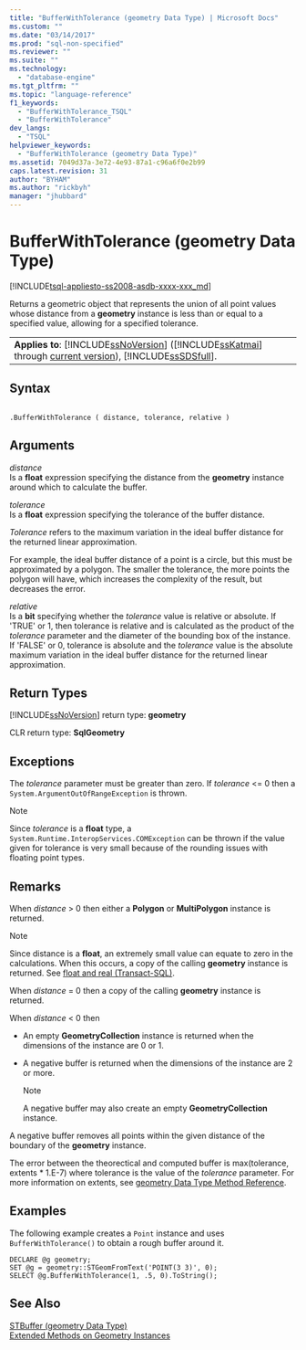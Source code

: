 ```yaml
---
title: "BufferWithTolerance (geometry Data Type) | Microsoft Docs"
ms.custom: ""
ms.date: "03/14/2017"
ms.prod: "sql-non-specified"
ms.reviewer: ""
ms.suite: ""
ms.technology: 
  - "database-engine"
ms.tgt_pltfrm: ""
ms.topic: "language-reference"
f1_keywords: 
  - "BufferWithTolerance_TSQL"
  - "BufferWithTolerance"
dev_langs: 
  - "TSQL"
helpviewer_keywords: 
  - "BufferWithTolerance (geometry Data Type)"
ms.assetid: 7049d37a-3e72-4e93-87a1-c96a6f0e2b99
caps.latest.revision: 31
author: "BYHAM"
ms.author: "rickbyh"
manager: "jhubbard"
---
```

# BufferWithTolerance (geometry Data Type)
[!INCLUDE[tsql-appliesto-ss2008-asdb-xxxx-xxx_md](../../includes/tsql-appliesto-ss2008-asdb-xxxx-xxx-md.md)]

  Returns a geometric object that represents the union of all point values whose distance from a **geometry** instance is less than or equal to a specified value, allowing for a specified tolerance.  
  
||  
|-|  
|**Applies to**: [!INCLUDE[ssNoVersion](../../includes/ssnoversion-md.md)] ([!INCLUDE[ssKatmai](../../includes/sskatmai-md.md)] through [current version](http://go.microsoft.com/fwlink/p/?LinkId=299658)), [!INCLUDE[ssSDSfull](../../includes/sssdsfull-md.md)].|  
  
## Syntax  
  
```  
  
.BufferWithTolerance ( distance, tolerance, relative )  
```  
  
## Arguments  
 *distance*  
 Is a **float** expression specifying the distance from the **geometry** instance around which to calculate the buffer.  
  
 *tolerance*  
 Is a **float** expression specifying the tolerance of the buffer distance.  
  
 *Tolerance* refers to the maximum variation in the ideal buffer distance for the returned linear approximation.  
  
 For example, the ideal buffer distance of a point is a circle, but this must be approximated by a polygon. The smaller the tolerance, the more points the polygon will have, which increases the complexity of the result, but decreases the error.  
  
 *relative*  
 Is a **bit** specifying whether the *tolerance* value is relative or absolute. If 'TRUE' or 1, then tolerance is relative and is calculated as the product of the *tolerance* parameter and the diameter of the bounding box of the instance. If 'FALSE' or 0, tolerance is absolute and the *tolerance* value is the absolute maximum variation in the ideal buffer distance for the returned linear approximation.  
  
## Return Types  
 [!INCLUDE[ssNoVersion](../../includes/ssnoversion-md.md)] return type: **geometry**  
  
 CLR return type: **SqlGeometry**  
  
## Exceptions  
 The *tolerance* parameter must be greater than zero. If *tolerance* <= 0 then a `System.ArgumentOutOfRangeException` is thrown.  
  
> [!NOTE]  
>  Since *tolerance* is a **float** type, a `System.Runtime.InteropServices.COMException` can be thrown if the value given for tolerance is very small because of the rounding issues with floating point types.  
  
## Remarks  
 When *distance* > 0 then either a **Polygon** or **MultiPolygon** instance is returned.  
  
> [!NOTE]  
>  Since distance is a **float**, an extremely small value can equate to zero in the calculations. When this occurs, a copy of the calling **geometry** instance is returned. See [float and real &#40;Transact-SQL&#41;](../../t-sql/data-types/float-and-real-transact-sql.md).  
  
 When *distance* = 0 then a copy of the calling **geometry** instance is returned.  
  
 When *distance* \< 0 then  
  
-   An empty **GeometryCollection** instance is returned when the dimensions of the instance are 0 or 1.  
  
-   A negative buffer is returned when the dimensions of the instance are 2 or more.  
  
    > [!NOTE]  
    >  A negative buffer may also create an empty **GeometryCollection** instance.  
  
 A negative buffer removes all points within the given distance of the boundary of the **geometry** instance.  
  
 The error between the theorectical and computed buffer is max(tolerance, extents \* 1.E-7) where tolerance is the value of the *tolerance* parameter. For more information on extents, see [geometry Data Type Method Reference](http://msdn.microsoft.com/library/d88e632b-6b2f-4466-a15f-9fbef1a347a7).  
  
## Examples  
 The following example creates a `Point` instance and uses `BufferWithTolerance()` to obtain a rough buffer around it.  
  
```  
DECLARE @g geometry;  
SET @g = geometry::STGeomFromText('POINT(3 3)', 0);  
SELECT @g.BufferWithTolerance(1, .5, 0).ToString();  
```  
  
## See Also  
 [STBuffer &#40;geometry Data Type&#41;](../../t-sql/spatial-geometry/stbuffer-geometry-data-type.md)   
 [Extended Methods on Geometry Instances](../../t-sql/spatial-geometry/extended-methods-on-geometry-instances.md)  
  
  